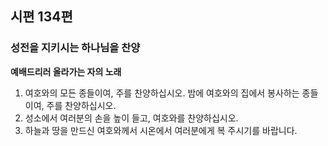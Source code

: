 ## 시편 134편

### 성전을 지키시는 하나님을 찬양
**예배드리러 올라가는 자의 노래**
1. 여호와의 모든 종들이여, 주를 찬양하십시오. 밤에 여호와의 집에서 봉사하는 종들이여, 주를 찬양하십시오.
2. 성소에서 여러분의 손을 높이 들고, 여호와를 찬양하십시오.
3. 하늘과 땅을 만드신 여호와께서 시온에서 여러분에게 복 주시기를 바랍니다.